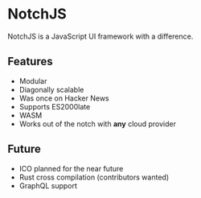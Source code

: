 # NotchJS

NotchJS is a JavaScript UI framework with a difference.

## Features

* Modular
* Diagonally scalable
* Was once on Hacker News
* Supports ES2000late
* WASM
* Works out of the notch with **any** cloud provider

## Future

* ICO planned for the near future
* Rust cross compilation (contributors wanted)
* GraphQL support